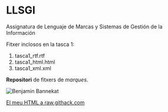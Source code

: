 # LLSGI
Assignatura de Lenguaje de Marcas y Sistemas de Gestión de la Información

Fitxer inclosos en la tasca 1:

1. tasca1_rtf.rtf
2. tasca1_html.html
3. tasca1_xml.xml

**Repositori** de fitxers de *marques*.

![Benjamin Bannekat](https://octodex.github.com/images/bannekat.png)

[El meu HTML a raw.githack.com](https://raw.githack.com/XiscoCantallops/LLSGI/master/tasca1_html.html)
